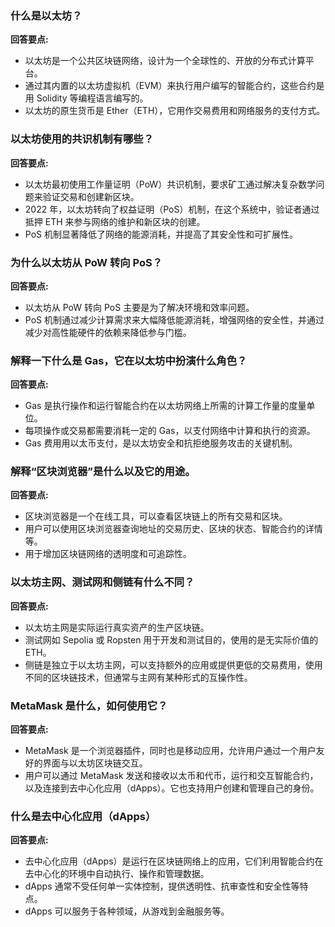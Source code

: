### 什么是以太坊？

**回答要点:**

*   以太坊是一个公共区块链网络，设计为一个全球性的、开放的分布式计算平台。
*   通过其内置的以太坊虚拟机（EVM）来执行用户编写的智能合约，这些合约是用 Solidity 等编程语言编写的。
*   以太坊的原生货币是 Ether（ETH），它用作交易费用和网络服务的支付方式。

### 以太坊使用的共识机制有哪些？

**回答要点:**

*   以太坊最初使用工作量证明（PoW）共识机制，要求矿工通过解决复杂数学问题来验证交易和创建新区块。
*   2022 年，以太坊转向了权益证明（PoS）机制，在这个系统中，验证者通过抵押 ETH 来参与网络的维护和新区块的创建。
*   PoS 机制显著降低了网络的能源消耗，并提高了其安全性和可扩展性。

### 为什么以太坊从 PoW 转向 PoS？

**回答要点:**

*   以太坊从 PoW 转向 PoS 主要是为了解决环境和效率问题。
*   PoS 机制通过减少计算需求来大幅降低能源消耗，增强网络的安全性，并通过减少对高性能硬件的依赖来降低参与门槛。

### 解释一下什么是 Gas，它在以太坊中扮演什么角色？

**回答要点:**

*   Gas 是执行操作和运行智能合约在以太坊网络上所需的计算工作量的度量单位。
*   每项操作或交易都需要消耗一定的 Gas，以支付网络中计算和执行的资源。
*   Gas 费用用以太币支付，是以太坊安全和抗拒绝服务攻击的关键机制。

### 解释“区块浏览器”是什么以及它的用途。

**回答要点:**

*   区块浏览器是一个在线工具，可以查看区块链上的所有交易和区块。
*   用户可以使用区块浏览器查询地址的交易历史、区块的状态、智能合约的详情等。
*   用于增加区块链网络的透明度和可追踪性。

### 以太坊主网、测试网和侧链有什么不同？

**回答要点:**

*   以太坊主网是实际运行真实资产的生产区块链。
*   测试网如 Sepolia 或 Ropsten 用于开发和测试目的，使用的是无实际价值的 ETH。
*   侧链是独立于以太坊主网，可以支持额外的应用或提供更低的交易费用，使用不同的区块链技术，但通常与主网有某种形式的互操作性。

### MetaMask 是什么，如何使用它？

**回答要点:**

*   MetaMask 是一个浏览器插件，同时也是移动应用，允许用户通过一个用户友好的界面与以太坊区块链交互。
*   用户可以通过 MetaMask 发送和接收以太币和代币，运行和交互智能合约，以及连接到去中心化应用（dApps）。它也支持用户创建和管理自己的身份。

### 什么是去中心化应用（dApps）

**回答要点:**

*   去中心化应用（dApps）是运行在区块链网络上的应用，它们利用智能合约在去中心化的环境中自动执行、操作和管理数据。
*   dApps 通常不受任何单一实体控制，提供透明性、抗审查性和安全性等特点。
*   dApps 可以服务于各种领域，从游戏到金融服务等。

